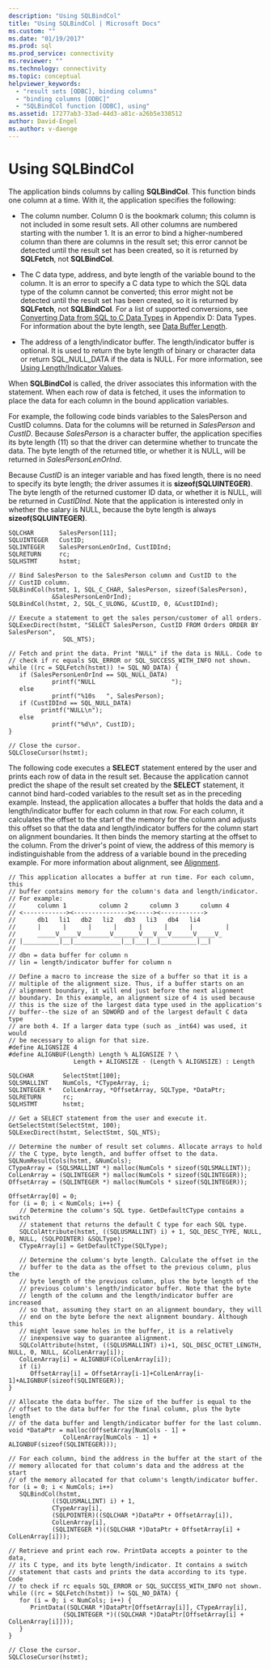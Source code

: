 ```yaml
---
description: "Using SQLBindCol"
title: "Using SQLBindCol | Microsoft Docs"
ms.custom: ""
ms.date: "01/19/2017"
ms.prod: sql
ms.prod_service: connectivity
ms.reviewer: ""
ms.technology: connectivity
ms.topic: conceptual
helpviewer_keywords: 
  - "result sets [ODBC], binding columns"
  - "binding columns [ODBC]"
  - "SQLBindCol function [ODBC], using"
ms.assetid: 17277ab3-33ad-44d3-a81c-a26b5e338512
author: David-Engel
ms.author: v-daenge
---
```

# Using SQLBindCol
The application binds columns by calling **SQLBindCol**. This function binds one column at a time. With it, the application specifies the following:  
  
-   The column number. Column 0 is the bookmark column; this column is not included in some result sets. All other columns are numbered starting with the number 1. It is an error to bind a higher-numbered column than there are columns in the result set; this error cannot be detected until the result set has been created, so it is returned by **SQLFetch**, not **SQLBindCol**.  
  
-   The C data type, address, and byte length of the variable bound to the column. It is an error to specify a C data type to which the SQL data type of the column cannot be converted; this error might not be detected until the result set has been created, so it is returned by **SQLFetch**, not **SQLBindCol**. For a list of supported conversions, see [Converting Data from SQL to C Data Types](../../../odbc/reference/appendixes/converting-data-from-sql-to-c-data-types.md) in Appendix D: Data Types. For information about the byte length, see [Data Buffer Length](../../../odbc/reference/develop-app/data-buffer-length.md).  
  
-   The address of a length/indicator buffer. The length/indicator buffer is optional. It is used to return the byte length of binary or character data or return SQL_NULL_DATA if the data is NULL. For more information, see [Using Length/Indicator Values](../../../odbc/reference/develop-app/using-length-and-indicator-values.md).  
  
 When **SQLBindCol** is called, the driver associates this information with the statement. When each row of data is fetched, it uses the information to place the data for each column in the bound application variables.  
  
 For example, the following code binds variables to the SalesPerson and CustID columns. Data for the columns will be returned in *SalesPerson* and *CustID*. Because *SalesPerson* is a character buffer, the application specifies its byte length (11) so that the driver can determine whether to truncate the data. The byte length of the returned title, or whether it is NULL, will be returned in *SalesPersonLenOrInd*.  
  
 Because *CustID* is an integer variable and has fixed length, there is no need to specify its byte length; the driver assumes it is **sizeof(**SQLUINTEGER**)**. The byte length of the returned customer ID data, or whether it is NULL, will be returned in *CustIDInd*. Note that the application is interested only in whether the salary is NULL, because the byte length is always **sizeof(**SQLUINTEGER**)**.  
  
```  
SQLCHAR       SalesPerson[11];  
SQLUINTEGER   CustID;  
SQLINTEGER    SalesPersonLenOrInd, CustIDInd;  
SQLRETURN     rc;  
SQLHSTMT      hstmt;  
  
// Bind SalesPerson to the SalesPerson column and CustID to the   
// CustID column.  
SQLBindCol(hstmt, 1, SQL_C_CHAR, SalesPerson, sizeof(SalesPerson),  
            &SalesPersonLenOrInd);  
SQLBindCol(hstmt, 2, SQL_C_ULONG, &CustID, 0, &CustIDInd);  
  
// Execute a statement to get the sales person/customer of all orders.  
SQLExecDirect(hstmt, "SELECT SalesPerson, CustID FROM Orders ORDER BY SalesPerson",  
               SQL_NTS);  
  
// Fetch and print the data. Print "NULL" if the data is NULL. Code to   
// check if rc equals SQL_ERROR or SQL_SUCCESS_WITH_INFO not shown.  
while ((rc = SQLFetch(hstmt)) != SQL_NO_DATA) {  
   if (SalesPersonLenOrInd == SQL_NULL_DATA)   
            printf("NULL                     ");  
   else   
            printf("%10s   ", SalesPerson);  
   if (CustIDInd == SQL_NULL_DATA)   
         printf("NULL\n");  
   else   
            printf("%d\n", CustID);  
}  
  
// Close the cursor.  
SQLCloseCursor(hstmt);  
```  
  
 The following code executes a **SELECT** statement entered by the user and prints each row of data in the result set. Because the application cannot predict the shape of the result set created by the **SELECT** statement, it cannot bind hard-coded variables to the result set as in the preceding example. Instead, the application allocates a buffer that holds the data and a length/indicator buffer for each column in that row. For each column, it calculates the offset to the start of the memory for the column and adjusts this offset so that the data and length/indicator buffers for the column start on alignment boundaries. It then binds the memory starting at the offset to the column. From the driver's point of view, the address of this memory is indistinguishable from the address of a variable bound in the preceding example. For more information about alignment, see [Alignment](../../../odbc/reference/develop-app/alignment.md).  
  
```  
// This application allocates a buffer at run time. For each column, this   
// buffer contains memory for the column's data and length/indicator.   
// For example:  
//      column 1         column 2      column 3      column 4  
// <------------><---------------><-----><------------>  
//      db1   li1   db2   li2   db3   li3   db4   li4  
//      |      |      |      |      |      |      |         |  
//      _____V_____V________V_______V___V___V______V_____V_  
// |__________|__|_____________|__|___|__|__________|__|  
//  
// dbn = data buffer for column n  
// lin = length/indicator buffer for column n  
  
// Define a macro to increase the size of a buffer so that it is a   
// multiple of the alignment size. Thus, if a buffer starts on an   
// alignment boundary, it will end just before the next alignment   
// boundary. In this example, an alignment size of 4 is used because   
// this is the size of the largest data type used in the application's   
// buffer--the size of an SDWORD and of the largest default C data type   
// are both 4. If a larger data type (such as _int64) was used, it would   
// be necessary to align for that size.  
#define ALIGNSIZE 4  
#define ALIGNBUF(Length) Length % ALIGNSIZE ? \  
                  Length + ALIGNSIZE - (Length % ALIGNSIZE) : Length  
  
SQLCHAR        SelectStmt[100];  
SQLSMALLINT    NumCols, *CTypeArray, i;  
SQLINTEGER *   ColLenArray, *OffsetArray, SQLType, *DataPtr;  
SQLRETURN      rc;   
SQLHSTMT       hstmt;  
  
// Get a SELECT statement from the user and execute it.  
GetSelectStmt(SelectStmt, 100);  
SQLExecDirect(hstmt, SelectStmt, SQL_NTS);  
  
// Determine the number of result set columns. Allocate arrays to hold   
// the C type, byte length, and buffer offset to the data.  
SQLNumResultCols(hstmt, &NumCols);  
CTypeArray = (SQLSMALLINT *) malloc(NumCols * sizeof(SQLSMALLINT));  
ColLenArray = (SQLINTEGER *) malloc(NumCols * sizeof(SQLINTEGER));  
OffsetArray = (SQLINTEGER *) malloc(NumCols * sizeof(SQLINTEGER));  
  
OffsetArray[0] = 0;  
for (i = 0; i < NumCols; i++) {  
   // Determine the column's SQL type. GetDefaultCType contains a switch   
   // statement that returns the default C type for each SQL type.  
   SQLColAttribute(hstmt, ((SQLUSMALLINT) i) + 1, SQL_DESC_TYPE, NULL, 0, NULL, (SQLPOINTER) &SQLType);  
   CTypeArray[i] = GetDefaultCType(SQLType);  
  
   // Determine the column's byte length. Calculate the offset in the   
   // buffer to the data as the offset to the previous column, plus the   
   // byte length of the previous column, plus the byte length of the   
   // previous column's length/indicator buffer. Note that the byte   
   // length of the column and the length/indicator buffer are increased   
   // so that, assuming they start on an alignment boundary, they will  
   // end on the byte before the next alignment boundary. Although this   
   // might leave some holes in the buffer, it is a relatively   
   // inexpensive way to guarantee alignment.  
   SQLColAttribute(hstmt, ((SQLUSMALLINT) i)+1, SQL_DESC_OCTET_LENGTH, NULL, 0, NULL, &ColLenArray[i]);  
   ColLenArray[i] = ALIGNBUF(ColLenArray[i]);  
   if (i)  
      OffsetArray[i] = OffsetArray[i-1]+ColLenArray[i-1]+ALIGNBUF(sizeof(SQLINTEGER));  
}  
  
// Allocate the data buffer. The size of the buffer is equal to the   
// offset to the data buffer for the final column, plus the byte length   
// of the data buffer and length/indicator buffer for the last column.  
void *DataPtr = malloc(OffsetArray[NumCols - 1] +  
               ColLenArray[NumCols - 1] + ALIGNBUF(sizeof(SQLINTEGER)));  
  
// For each column, bind the address in the buffer at the start of the   
// memory allocated for that column's data and the address at the start   
// of the memory allocated for that column's length/indicator buffer.  
for (i = 0; i < NumCols; i++)  
   SQLBindCol(hstmt,  
            ((SQLUSMALLINT) i) + 1,  
            CTypeArray[i],  
            (SQLPOINTER)((SQLCHAR *)DataPtr + OffsetArray[i]),  
            ColLenArray[i],  
            (SQLINTEGER *)((SQLCHAR *)DataPtr + OffsetArray[i] + ColLenArray[i]));  
  
// Retrieve and print each row. PrintData accepts a pointer to the data,   
// its C type, and its byte length/indicator. It contains a switch   
// statement that casts and prints the data according to its type. Code   
// to check if rc equals SQL_ERROR or SQL_SUCCESS_WITH_INFO not shown.  
while ((rc = SQLFetch(hstmt)) != SQL_NO_DATA) {  
   for (i = 0; i < NumCols; i++) {  
      PrintData((SQLCHAR *)DataPtr[OffsetArray[i]], CTypeArray[i],  
               (SQLINTEGER *)((SQLCHAR *)DataPtr[OffsetArray[i] + ColLenArray[i]]));  
   }  
}  
  
// Close the cursor.  
SQLCloseCursor(hstmt);  
```
